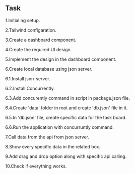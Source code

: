 ## Task

1.Initial ng setup.

2.Tailwind configaration.

3.Create a dashboard component.

4.Create the required UI design.

5.Implement the design in the dashboard component.

6.Create local database using json server.

  6.1.Install json-server.

  6.2.Install Concurrently.

  6.3.Add concurently command in script in package.json file.

  6.4.Create 'data' folder in root and create 'db.json' file in it.

  6.5.In 'db.json' file, create specific data  for the task board.
  
  6.6.Run the application with concurruntly command.
 
7.Call data from the api from json server.

8.Show every specific data in the related box.

9.Add drag and drop option along with specific api calling.

10.Check if everything works.

